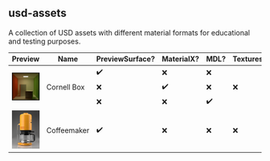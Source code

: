 ## usd-assets

A collection of USD assets with different material formats for educational and testing purposes.

<table>
    <thead>
        <tr>
            <th>Preview</th>
            <th>Name</th>
            <th>PreviewSurface?</th>
            <th>MaterialX?</th>
            <th>MDL?</th>
            <th>Textures?</th>
            <th>#Faces</th>
            <th>License</th>
        </tr>
    </thead>
    <tbody>
        <tr>
            <td rowspan=3 align="center">
              <a href="cornell-box">
                <img max-width=120 width=120 src="cornell-box/preview.png" />
              </a>
            </td>
            <td rowspan=3>Cornell Box</td>
            <td>✔️</td>
            <td>❌</td>
            <td>❌</td>
            <td rowspan=3>❌</td>
            <td rowspan=3>16</td>
            <td rowspan=3>CC0</td>
        </tr>
        <tr>
            <td>❌</td>
            <td>✔️</td>
            <td>❌</td>
        </tr>
        <tr>
            <td>❌</td>
            <td>❌</td>
            <td>✔️</td>
        </tr>
        <tr>
            <td rowspan=3 align="center">
              <a href="coffeemaker">
                <img max-width=120 width=120 src="coffeemaker/preview.png" />
              </a>
            </td>
            <td rowspan=3>Coffeemaker</td>
            <td>✔️</td>
            <td>❌</td>
            <td>❌</td>
            <td>❌</td>
            <td rowspan=3>~230k</td>
            <td rowspan=3>CC-BY</td>
        </tr>
    </tbody>
</table>
